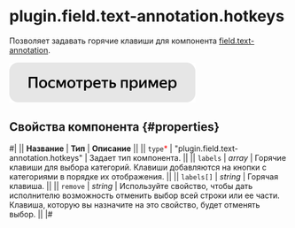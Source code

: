 # plugin.field.text-annotation.hotkeys

Позволяет задавать горячие клавиши для компонента [field.text-annotation](field.text-annotation.md).

[![](../_images/buttons/view-example.svg)](https://clck.ru/TeqjT)

## Свойства компонента {#properties}

#|
|| **Название** | **Тип** | **Описание** ||
|| `type`<span style="color: red">\*</span> | "plugin.field.text-annotation.hotkeys" | Задает тип компонента. ||
|| `labels` | _array_ | Горячие клавиши для выбора категорий. Клавиши добавляются на кнопки с категориями в порядке их отображения. ||
|| `labels[]` | _string_ | Горячая клавиша. ||
|| `remove` | _string_ | Используйте свойство, чтобы дать исполнителю возможность отменить выбор всей строки или ее части. Клавиша, которую вы назначите на это свойство, будет отменять выбор. ||
|#
